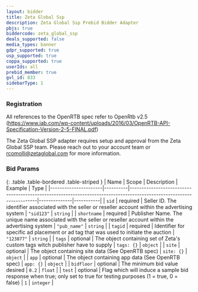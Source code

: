 ```yaml
---
layout: bidder
title: Zeta Global Ssp
description: Zeta Global Ssp Prebid Bidder Adapter
pbjs: true
biddercode: zeta_global_ssp
deals_supported: false
media_types: banner
gdpr_supported: true
usp_supported: true
coppa_supported: true
userIds: all
prebid_member: true
gvl_id: 833
sidebarType: 1
---
```


### Registration

All references to the OpenRTB spec refer to OpenRtb v2.5 (https://www.iab.com/wp-content/uploads/2016/03/OpenRTB-API-Specification-Version-2-5-FINAL.pdf)

The Zeta Global SSP adapter requires setup and approval from the Zeta Global SSP team. Please reach out to your account team or rcomolli@zetaglobal.com for more information.


### Bid Params

{: .table .table-bordered .table-striped }
| Name                 | Scope    | Description                                                                                                         | Example      | Type      |
|----------------------|----------|---------------------------------------------------------------------------------------------------------------------|--------------|-----------|
| `sid`                | required | Seller ID. The identifier associated with the seller or reseller account within the advertising system              | `"sid123"`   | `string`  |
| `shortname`          | required | Publisher Name. The unique name associated with the seller or reseller account within the advertising system        | `"pub_name"` | `string`  |
| `tagid`              | required | Identifier for specific ad placement or ad tag that was used to initiate the auction                                | `"123877"`   | `string`  |
| `tags`               | optional | The object containing set of  Zeta's custom tags witch publisher have to supply                                     | `tags: {}`   | `object`  |
| `site`               | optional | The object containing site data (See OpenRTB spec)                                                                  | `site: {}`   | `object`  |
| `app`                | optional | The object containing app data (See OpenRTB spec)                                                                   | `app: {}`    | `object`  |
| `bidfloor`           | optional | The minimum bid value desired                                                                                       | `0.2`        | `float`   |
| `test`               | optional | Flag which will induce a sample bid response when true; only set to true for testing purposes (1 = true, 0 = false) | `1`          | `integer` |
